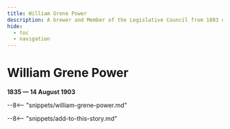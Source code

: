 ```yaml
---
title: William Grene Power
description: A brewer and Member of the Legislative Council from 1883 until his death
hide:
  - toc
  - navigation 
---
```


# William Grene Power

**1835 — 14 August 1903**

--8<-- "snippets/william-grene-power.md"

--8<-- "snippets/add-to-this-story.md"